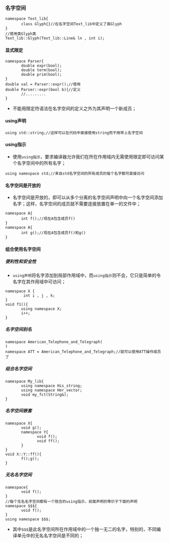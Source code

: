 ### 名字空间
```
namespace Text_lib{
       class Glyph{}//在名字空间Text_lib中定义了类Glyph
}
//使用类Glyph类
Text_lib::Glyph(Text_lib::Line& ln , int i);
```
#### 显式限定
```
namespace Parser{
       double expr(bool);
       double term(bool);
       double prim(bool);
}
double val = Parser::expr();//使用
double Parser::expr(bool b){//定义
       //.........
}
```
+ 不能用限定符语法在名字空间的定义之外为其声明一个新成员；
#### using声明
```
using std::string;//这样可以在代码中直接使用string而不用带上名字空间
```
#### using指示
+ 使用`using指示`，要求编译器允许我们在所在作用域内无需使用限定即可访问某个名字空间中的所有名字；
```
using namespace std;//来自std名字空间的所有成员的每个名字都可直接访问
```
#### 名字空间是开放的
+ 名字空间是开放的，即可以从多个分离的名字空间声明中向一个名字空间添加名字；这样，名字空间的成员就不需要连接放置在单一的文件中；
```
namespace A{
       int f();//现在A包含成员f()
}
namespace A{
       int g();//现在A包含成员f()和g()
}
```
#### 组合使用名字空间
##### 便利性和安全性
+ `using声明`将名字添加到局部作用域中，而`using指示`则不会，它只是简单的令名字在其作用域中可访问；
```
namespace X {
        int i , j , k;
}
void f1(){
       using namespace X;
       i++;
}
```
##### 名字空间别名
```
namespace American_Telephone_and_Telegraph(
)
namespace ATT = American_Telephone_and_Telegraph;//就可以使用ATT操作成员了
```
##### 组合名字空间
```
namespace My_lib{
       using namespace His_string;
       using namespace Her_vector;
       void my_fct(String&);
}
```
##### 名字空间嵌套
```
namespace X{
       void g();
       namespace Y{
              void f();
              void ff();
       }
}
void X::Y::ff(){
       f();g();
}
```
##### 无名名字空间
```
namespace{
       void f();
}
//每个无名名字空间都有一个隐含的using指示，前面声明的等价于下面的声明
namespace $$${
       void f();
}
using namespace $$$;
```
+ 其中`$$$`是此名字空间所在作用域中的一个独一无二的名字，特别的，不同编译单元中的无名名字空间是不同的；
